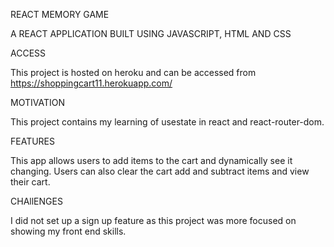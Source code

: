 REACT MEMORY GAME

A REACT APPLICATION BUILT USING JAVASCRIPT, HTML AND CSS

ACCESS

This project is hosted on heroku and can be accessed from https://shoppingcart11.herokuapp.com/

MOTIVATION

This project contains my learning of usestate in react and react-router-dom.

FEATURES

This app allows users to add items to the cart and dynamically see it changing. Users can also clear the cart add and subtract items and view their cart.

CHAllENGES

I did not set up a sign up feature as this project was more focused on showing my front end skills.
